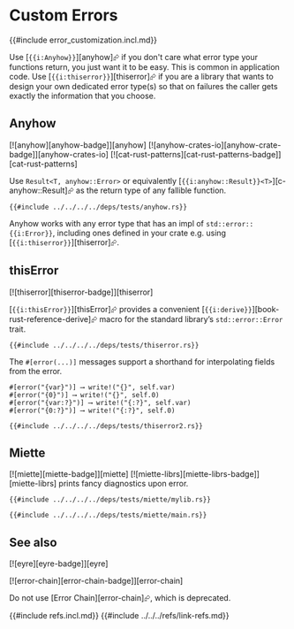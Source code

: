 # Custom Errors

{{#include error_customization.incl.md}}

Use [`{{i:Anyhow}}`][anyhow]⮳ if you don't care what error type your functions return, you just want it to be easy. This is common in application code. Use [`{{i:thiserror}}`][thiserror]⮳ if you are a library that wants to design your own dedicated error type(s) so that on failures the caller gets exactly the information that you choose.

## Anyhow

[![anyhow][anyhow-badge]][anyhow]  [![anyhow-crates-io][anyhow-crate-badge]][anyhow-crates-io]  [![cat-rust-patterns][cat-rust-patterns-badge]][cat-rust-patterns]

Use `Result<T, anyhow::Error>` or equivalently [`{{i:anyhow::Result}}<T>`][c-anyhow::Result]⮳ as the return type of any fallible function.

```rust,editable,no_run,mdbook-runnable
{{#include ../../../../deps/tests/anyhow.rs}}
```

Anyhow works with any error type that has an impl of `std::error::{{i:Error}}`, including ones defined in your crate e.g. using [`{{i:thiserror}}`][thiserror]⮳.

## thisError

[![thiserror][thiserror-badge]][thiserror]

[`{{i:thisError}}`][thisError]⮳ provides a convenient [`{{i:derive}}`][book-rust-reference-derive]⮳ macro for the standard library’s `std::error::Error` trait.

```rust,editable,no_run,mdbook-runnable
{{#include ../../../../deps/tests/thiserror.rs}}
```

The `#[error(...)]` messages support a shorthand for interpolating fields from the error.

```rust,editable,ignore
#[error("{var}")] ⟶ write!("{}", self.var)
#[error("{0}")] ⟶ write!("{}", self.0)
#[error("{var:?}")] ⟶ write!("{:?}", self.var)
#[error("{0:?}")] ⟶ write!("{:?}", self.0)
```

```rust,editable,mdbook-runnable
{{#include ../../../../deps/tests/thiserror2.rs}}
```

## Miette

[![miette][miette-badge]][miette]  [![miette-librs][miette-librs-badge]][miette-librs] prints fancy diagnostics upon error.

```rust,editable,ignore
{{#include ../../../../deps/tests/miette/mylib.rs}}
```

```rust,editable,ignore
{{#include ../../../../deps/tests/miette/main.rs}}
```

## See also

[![eyre][eyre-badge]][eyre]

[![error-chain][error-chain-badge]][error-chain]

Do not use [Error Chain][error-chain]⮳, which is deprecated.

{{#include refs.incl.md}}
{{#include ../../../refs/link-refs.md}}
